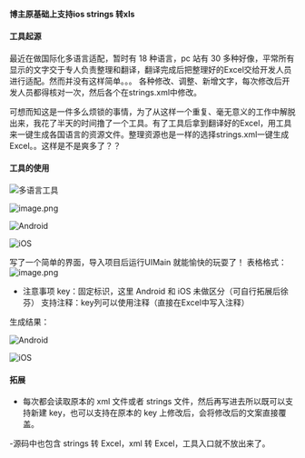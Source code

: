 #### 博主原基础上支持ios strings 转xls
#### 工具起源

最近在做国际化多语言适配，暂时有 18 种语言，pc 站有 30 多种好像，平常所有显示的文字交于专人负责整理和翻译，翻译完成后把整理好的Excel交给开发人员进行适配。然而并没有这样简单。。。
各种修改、调整、新增文字，每次修改后开发人员都得核对一次，然后各个在strings.xml中修改。

可想而知这是一件多么烦锁的事情，为了从这样一个重复、毫无意义的工作中解脱出来，我花了半天的时间撸了一个工具。有了工具后拿到翻译好的Excel，用工具来一键生成各国语言的资源文件。整理资源也是一样的选择strings.xml一键生成Excel。。这样是不是爽多了？？

#### [](#%E5%B7%A5%E5%85%B7%E7%9A%84%E4%BD%BF%E7%94%A8)工具的使用

![多语言工具](https://upload-images.jianshu.io/upload_images/1432234-dd22e47b7fd63cb1.png?imageMogr2/auto-orient/strip%7CimageView2/2/w/1240)


![image.png](https://upload-images.jianshu.io/upload_images/1432234-73f64169761a671f.png?imageMogr2/auto-orient/strip%7CimageView2/2/w/1240)


![Android](https://upload-images.jianshu.io/upload_images/1432234-96e71bfa21f12c84.png?imageMogr2/auto-orient/strip%7CimageView2/2/w/1240)

![iOS](https://upload-images.jianshu.io/upload_images/1432234-7c9e15d88edbf2ae.png?imageMogr2/auto-orient/strip%7CimageView2/2/w/1240)


写了一个简单的界面，导入项目后运行UIMain 就能愉快的玩耍了！
表格格式：
![image.png](https://upload-images.jianshu.io/upload_images/1432234-53e1eb8e54ac4979.png?imageMogr2/auto-orient/strip%7CimageView2/2/w/1240)



*   注意事项
    key：固定标识，这里 Android 和 iOS 未做区分（可自行拓展后徐芬）
    支持注释：key列可以使用注释（直接在Excel中写入注释）

生成结果：

![Android](https://upload-images.jianshu.io/upload_images/1432234-96e71bfa21f12c84.png?imageMogr2/auto-orient/strip%7CimageView2/2/w/1240)

![iOS](https://upload-images.jianshu.io/upload_images/1432234-7c9e15d88edbf2ae.png?imageMogr2/auto-orient/strip%7CimageView2/2/w/1240)
#### [](#%E9%80%82%E9%85%8D%E4%B8%AD%E7%9A%84%E4%B8%80%E7%82%B9%E5%B0%8F%E5%BB%BA%E8%AE%AE)拓展
- 每次都会读取原本的 xml 文件或者 strings 文件，然后再写进去所以既可以支持新建 key，也可以支持在原本的 key 上修改后，会将修改后的文案直接覆盖。

-源码中也包含 strings 转 Excel，xml 转 Excel，工具入口就不放出来了。


